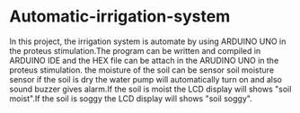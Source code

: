 # Automatic-irrigation-system
In this project, the irrigation system is automate by using ARDUINO UNO in the proteus stimulation.The program can be written and compiled in ARDUINO IDE and the HEX file can be attach in the ARUDINO UNO in the proteus stimulation.
the moisture of the soil can be sensor soil moisture sensor if the soil is dry the water pump will automatically turn on and also sound buzzer gives alarm.If the soil is moist the LCD display will shows "soil moist".If the soil is soggy the LCD display will shows "soil soggy".
